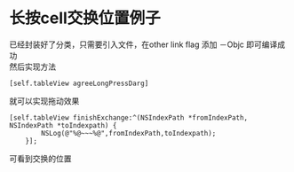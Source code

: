 # 长按cell交换位置例子

已经封装好了分类，只需要引入文件，在other link flag 添加 －Objc 即可编译成功<br /> 
然后实现方法
```oc 
[self.tableView agreeLongPressDarg]
``` 
就可以实现拖动效果<br /> 
```oc 
[self.tableView finishExchange:^(NSIndexPath *fromIndexPath, NSIndexPath *toIndexpath) {
        NSLog(@"%@~~~%@",fromIndexPath,toIndexpath);
    }];
```
可看到交换的位置
